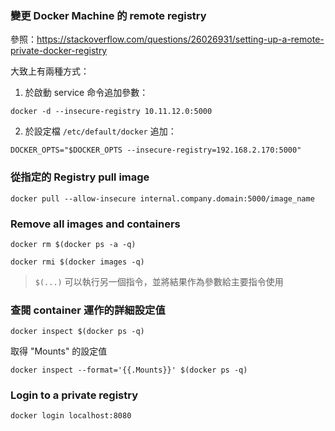 ### 變更 Docker Machine 的 remote registry

參照：https://stackoverflow.com/questions/26026931/setting-up-a-remote-private-docker-registry

大致上有兩種方式：

1. 於啟動 service 命令追加參數：

```console
docker -d --insecure-registry 10.11.12.0:5000
```

2. 於設定檔 `/etc/default/docker` 追加：

```
DOCKER_OPTS="$DOCKER_OPTS --insecure-registry=192.168.2.170:5000"
```


### 從指定的 Registry pull image

```console
docker pull --allow-insecure internal.company.domain:5000/image_name
```


### Remove all images and containers

```console
docker rm $(docker ps -a -q)
```

```console
docker rmi $(docker images -q)
```


> `$(...)` 可以執行另一個指令，並將結果作為參數給主要指令使用


### 查閱 container 運作的詳細設定值

```console
docker inspect $(docker ps -q)
```


取得 "Mounts" 的設定值

```console
docker inspect --format='{{.Mounts}}' $(docker ps -q)
```


### Login to a private registry

```console
docker login localhost:8080
```
